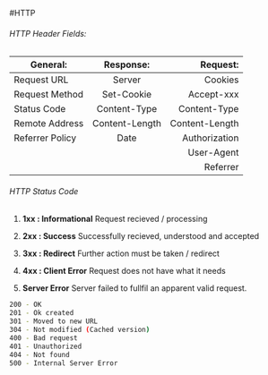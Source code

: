 #HTTP


###### HTTP Header Fields:

| General:       | Response:     |  Request:      |
|----------------|:-------------:|---------------:|
| Request URL    | Server        | Cookies        |
| Request Method | Set-Cookie    | Accept-xxx     |
| Status Code    | Content-Type  | Content-Type   |
| Remote Address | Content-Length| Content-Length |
| Referrer Policy| Date          | Authorization  |
|                |               | User-Agent     |
|                |               | Referrer       |


###### HTTP Status Code

1. **1xx : Informational**
   Request recieved / processing


2. **2xx : Success**
   Successfully recieved, understood and accepted

3. **3xx : Redirect**
   Further action must be taken / redirect

4. **4xx : Client Error**
   Request does not have what it needs

5. **Server Error**
   Server failed to fullfil an apparent valid request.


```bash
200 - OK
201 - Ok created
301 - Moved to new URL
304 - Not modified (Cached version)
400 - Bad request
401 - Unauthorized
404 - Not found
500 - Internal Server Error
```
